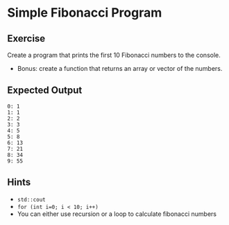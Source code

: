# Simple Fibonacci Program

## Exercise

Create a program that prints the first 10 Fibonacci numbers
to the console.

* Bonus: create a function that returns an array or vector of the numbers.


## Expected Output

```
0: 1
1: 1
2: 2
3: 3
4: 5
5: 8
6: 13
7: 21
8: 34
9: 55
```

## Hints

* `std::cout`
* `for (int i=0; i < 10; i++)`
* You can either use recursion or a loop to calculate fibonacci numbers
